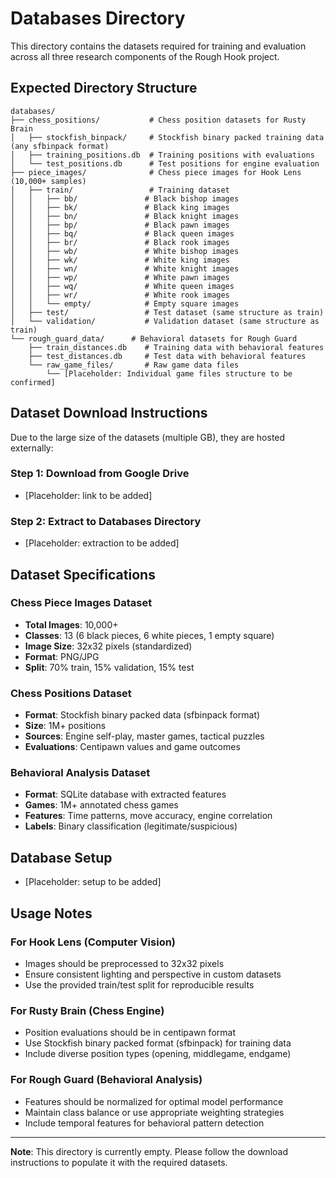 # Databases Directory

This directory contains the datasets required for training and evaluation across all three research components of the Rough Hook project.

## Expected Directory Structure

```
databases/
├── chess_positions/           # Chess position datasets for Rusty Brain
│   ├── stockfish_binpack/     # Stockfish binary packed training data (any sfbinpack format)
│   ├── training_positions.db  # Training positions with evaluations
│   └── test_positions.db      # Test positions for engine evaluation
├── piece_images/              # Chess piece images for Hook Lens (10,000+ samples)
│   ├── train/                 # Training dataset
│   │   ├── bb/               # Black bishop images
│   │   ├── bk/               # Black king images
│   │   ├── bn/               # Black knight images
│   │   ├── bp/               # Black pawn images
│   │   ├── bq/               # Black queen images
│   │   ├── br/               # Black rook images
│   │   ├── wb/               # White bishop images
│   │   ├── wk/               # White king images
│   │   ├── wn/               # White knight images
│   │   ├── wp/               # White pawn images
│   │   ├── wq/               # White queen images
│   │   ├── wr/               # White rook images
│   │   └── empty/            # Empty square images
│   ├── test/                 # Test dataset (same structure as train)
│   └── validation/           # Validation dataset (same structure as train)
└── rough_guard_data/      # Behavioral datasets for Rough Guard
    ├── train_distances.db    # Training data with behavioral features
    ├── test_distances.db     # Test data with behavioral features
    └── raw_game_files/       # Raw game data files
        └── [Placeholder: Individual game files structure to be confirmed]
```

## Dataset Download Instructions

Due to the large size of the datasets (multiple GB), they are hosted externally:

### Step 1: Download from Google Drive
- [Placeholder: link to be added]

### Step 2: Extract to Databases Directory
- [Placeholder: extraction to be added]

## Dataset Specifications

### Chess Piece Images Dataset
- **Total Images**: 10,000+
- **Classes**: 13 (6 black pieces, 6 white pieces, 1 empty square)
- **Image Size**: 32x32 pixels (standardized)
- **Format**: PNG/JPG
- **Split**: 70% train, 15% validation, 15% test

### Chess Positions Dataset  
- **Format**: Stockfish binary packed data (sfbinpack format)
- **Size**: 1M+ positions
- **Sources**: Engine self-play, master games, tactical puzzles
- **Evaluations**: Centipawn values and game outcomes

### Behavioral Analysis Dataset
- **Format**: SQLite database with extracted features
- **Games**: 1M+ annotated chess games
- **Features**: Time patterns, move accuracy, engine correlation
- **Labels**: Binary classification (legitimate/suspicious)

## Database Setup

- [Placeholder: setup to be added]

## Usage Notes

### For Hook Lens (Computer Vision)
- Images should be preprocessed to 32x32 pixels
- Ensure consistent lighting and perspective in custom datasets
- Use the provided train/test split for reproducible results

### For Rusty Brain (Chess Engine)
- Position evaluations should be in centipawn format
- Use Stockfish binary packed format (sfbinpack) for training data
- Include diverse position types (opening, middlegame, endgame)

### For Rough Guard (Behavioral Analysis)
- Features should be normalized for optimal model performance
- Maintain class balance or use appropriate weighting strategies
- Include temporal features for behavioral pattern detection

---

**Note**: This directory is currently empty. Please follow the download instructions to populate it with the required datasets.